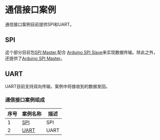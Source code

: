 # 通信接口案例

通信接口案例目前提供SPI和UART。

## SPI

这个部分目前包[SPI Master](/Examples/FPGA/2.Community-Interface/SPI/SPI_Demo),配合 [Arduino SPI Slave](/Examples/FPGA/2.Community-Interface/SPI/SPI-Arduino/SPI_Slave)来实现数据传输。除此之外，还提供了[Arduino SPI Master](/Examples/FPGA/2.Community-Interface/SPI/SPI-Arduino/SPI_Master)。

## UART

UART目前支持双向传输，案例中将接收到的数据发回。

### 通信接口案例组成

| 序号 | 案例名称                                                  | 描述                                |
| ---- | ------------------------------------------------------------ | ------------------------------------------ |
| 1    | [SPI](/Examples/FPGA/2.Community-Interface/SPI)   | SPI  |
| 2    | [UART](/Examples/FPGA/2.Community-Interface/UART)   | UART  |